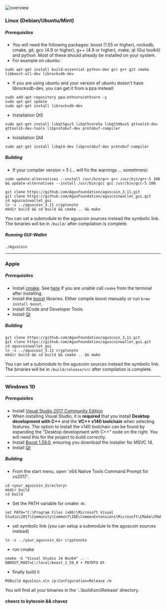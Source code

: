 
<img src="https://image.ibb.co/eD2rzd/overview.png" alt="overview" border="0">

### Linux (Debian/Ubuntu/Mint)

##### Prerequisites

- You will need the following packages: boost (1.55 or higher), rocksdb, cmake, git, gcc (4.9 or higher), g++ (4.9 or higher), make, qt (Gui toolkit) and python. Most of these should already be installed on your system.
- For example on ubuntu: 
```
sudo apt-get install build-essential python-dev gcc g++ git cmake libboost-all-dev librocksdb-dev
```
- If you are using ubuntu and your version of ubuntu doesn't have librocksdb-dev, you can get it from a ppa instead:
```
sudo add-apt-repository ppa:ethcore/ethcore -y
sudo apt-get update
sudo apt-get install librocksdb-dev
```
- Installation Qt5
```
sudo apt-get install libqt5gui5 libqt5core5a libqt5dbus5 qttools5-dev qttools5-dev-tools libprotobuf-dev protobuf-compiler
```
- Installation Qt4
```
sudo apt-get install libqt4-dev libprotobuf-dev protobuf-compiler
```

##### Building
- If your compiler version > 5 (... will fix the warnings ... sometimes):

```
sudo update-alternatives --install /usr/bin/g++ g++ /usr/bin/g++-5 100 && update-alternatives --install /usr/bin/gcc gcc /usr/bin/gcc-5 100
```

```
git clone https://github.com/AgusFoundation/aguscoin_3.11.git
git clone https://github.com/AgusFoundation/aguscoinwallet_gui.git
cd aguscoinwallet_gui
ln -s ../aguscoin_3.11 cryptonote
mkdir build && cd build && cmake .. && make
```

You can set a submodule to the aguscoin sources instead the symbolic link. The binaries will be in `/build/` after compilation is complete.

##### Running GUI-Wallet

```
./AgusCoin
```

---------------------------------------------------------------------------

### Apple

##### Prerequisites

- Install [cmake](https://cmake.org/). See [here](https://stackoverflow.com/questions/23849962/cmake-installer-for-mac-fails-to-create-usr-bin-symlinks) if you are unable call `cmake` from the terminal after installing.
- Install the [boost](http://www.boost.org/) libraries. Either compile boost manually or run `brew install boost`.
- Install XCode and Developer Tools.
- Install [Qt](http://qt.io)

##### Building
```
git clone https://github.com/AgusFoundation/aguscoin_3.11.git
git clone https://github.com/AgusFoundation/aguscoinwallet_gui.git
cd aguscoinwallet_gui
ln -s ../aguscoin_3.11 cryptonote
mkdir build && cd build && cmake .. && make
```

You can set a submodule to the aguscoin sources instead the symbolic link. The binaries will be in `/build/release/src` after compilation is complete.

---------------------------------------------------------------------------

### Windows 10

##### Prerequisites
- Install [Visual Studio 2017 Community Edition](https://www.visualstudio.com/thank-you-downloading-visual-studio/?sku=Community&rel=15&page=inlineinstall)
- When installing Visual Studio, it is **required** that you install **Desktop development with C++** and the **VC++ v140 toolchain** when selecting features. The option to install the v140 toolchain can be found by expanding the "Desktop development with C++" node on the right. You will need this for the project to build correctly.
- Install [Boost 1.59.0](https://sourceforge.net/projects/boost/files/boost-binaries/1.59.0/), ensuring you download the installer for MSVC 14.
- Install [Qt](http://qt.io)

##### Building

- From the start menu, open 'x64 Native Tools Command Prompt for vs2017'.
```
cd <your_aguscoin_directory>
mkdir build
cd build
```

- Set the PATH variable for cmake: ie.
```
set PATH="C:\Program Files (x86)\Microsoft Visual Studio\2017\Community\Common7\IDE\CommonExtensions\Microsoft\CMake\CMake\bin";%PATH%
```
- set symbolic link (you can setup a submodule to the aguscoin sources instead)
```
ln -s ../your_aguscoin_dir cryptonote
```
- run cmake
```
cmake -G "Visual Studio 14 Win64" .. -DBOOST_ROOT=C:/local/boost_1_59_0 + PATHTO Qt
```
- finally build it
```
MSBuild AgusCoin.sln /p:Configuration=Release /m
```

You will find all your binaries in the '..\build\src\Release' directory.

#### cheerz to bytecoin && chavez
